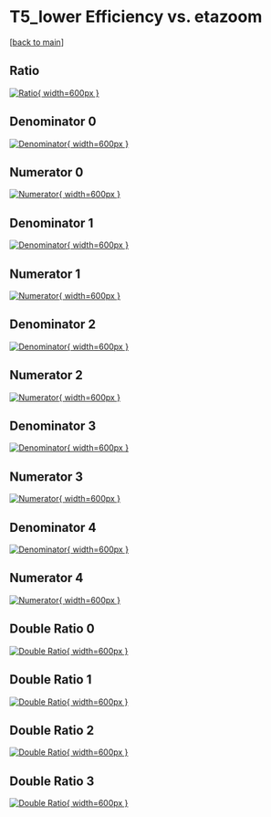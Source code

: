 # T5_lower Efficiency vs. etazoom

[[back to main](./)]



## Ratio

[![Ratio](../mtv/var/T5_lower_vtr_13_-1_eff_etazoom.png){ width=600px }](../mtv/var/T5_lower_vtr_13_-1_eff_etazoom.pdf)

## Denominator 0

[![Denominator](../mtv/den/T5_lower_vtr_13_-1_eff_etazoom_den0.png){ width=600px }](../mtv/den/T5_lower_vtr_13_-1_eff_etazoom_den0.pdf)

## Numerator 0

[![Numerator](../mtv/num/T5_lower_vtr_13_-1_eff_etazoom_num0.png){ width=600px }](../mtv/num/T5_lower_vtr_13_-1_eff_etazoom_num0.pdf)

## Denominator 1

[![Denominator](../mtv/den/T5_lower_vtr_13_-1_eff_etazoom_den1.png){ width=600px }](../mtv/den/T5_lower_vtr_13_-1_eff_etazoom_den1.pdf)

## Numerator 1

[![Numerator](../mtv/num/T5_lower_vtr_13_-1_eff_etazoom_num1.png){ width=600px }](../mtv/num/T5_lower_vtr_13_-1_eff_etazoom_num1.pdf)

## Denominator 2

[![Denominator](../mtv/den/T5_lower_vtr_13_-1_eff_etazoom_den2.png){ width=600px }](../mtv/den/T5_lower_vtr_13_-1_eff_etazoom_den2.pdf)

## Numerator 2

[![Numerator](../mtv/num/T5_lower_vtr_13_-1_eff_etazoom_num2.png){ width=600px }](../mtv/num/T5_lower_vtr_13_-1_eff_etazoom_num2.pdf)

## Denominator 3

[![Denominator](../mtv/den/T5_lower_vtr_13_-1_eff_etazoom_den3.png){ width=600px }](../mtv/den/T5_lower_vtr_13_-1_eff_etazoom_den3.pdf)

## Numerator 3

[![Numerator](../mtv/num/T5_lower_vtr_13_-1_eff_etazoom_num3.png){ width=600px }](../mtv/num/T5_lower_vtr_13_-1_eff_etazoom_num3.pdf)

## Denominator 4

[![Denominator](../mtv/den/T5_lower_vtr_13_-1_eff_etazoom_den4.png){ width=600px }](../mtv/den/T5_lower_vtr_13_-1_eff_etazoom_den4.pdf)

## Numerator 4

[![Numerator](../mtv/num/T5_lower_vtr_13_-1_eff_etazoom_num4.png){ width=600px }](../mtv/num/T5_lower_vtr_13_-1_eff_etazoom_num4.pdf)

## Double Ratio 0

[![Double Ratio](../mtv/ratio/T5_lower_vtr_13_-1_eff_etazoom_ratio0.png){ width=600px }](../mtv/ratio/T5_lower_vtr_13_-1_eff_etazoom_ratio0.pdf)

## Double Ratio 1

[![Double Ratio](../mtv/ratio/T5_lower_vtr_13_-1_eff_etazoom_ratio1.png){ width=600px }](../mtv/ratio/T5_lower_vtr_13_-1_eff_etazoom_ratio1.pdf)

## Double Ratio 2

[![Double Ratio](../mtv/ratio/T5_lower_vtr_13_-1_eff_etazoom_ratio2.png){ width=600px }](../mtv/ratio/T5_lower_vtr_13_-1_eff_etazoom_ratio2.pdf)

## Double Ratio 3

[![Double Ratio](../mtv/ratio/T5_lower_vtr_13_-1_eff_etazoom_ratio3.png){ width=600px }](../mtv/ratio/T5_lower_vtr_13_-1_eff_etazoom_ratio3.pdf)

